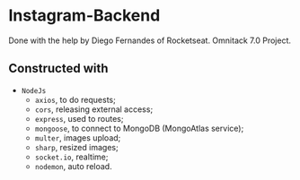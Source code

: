 # Instagram-Backend
Done with the help by Diego Fernandes of Rocketseat. Omnitack 7.0 Project.

## Constructed with
- `NodeJs`
  - `axios`, to do requests;
  - `cors`, releasing external access;
  - `express`, used to routes;
  - `mongoose`, to connect to MongoDB (MongoAtlas service);
  - `multer`, images upload;
  - `sharp`, resized images;
  - `socket.io`, realtime;
  - `nodemon`, auto reload.
  
